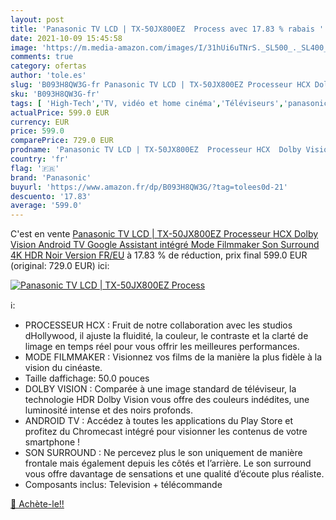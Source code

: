 ```yaml
---
layout: post
title: 'Panasonic TV LCD | TX-50JX800EZ  Process avec 17.83 % rabais '
date: 2021-10-09 15:45:58
image: 'https://m.media-amazon.com/images/I/31hUi6uTNrS._SL500_._SL400_.jpg'
comments: true
category: ofertas
author: 'tole.es'
slug: 'B093H8QW3G-fr Panasonic TV LCD | TX-50JX800EZ Processeur HCX Dolby...'
sku: 'B093H8QW3G-fr'
tags: [ 'High-Tech','TV, vidéo et home cinéma','Téléviseurs','panasonic', ]
actualPrice: 599.0 EUR
currency: EUR
price: 599.0
comparePrice: 729.0 EUR
prodname: 'Panasonic TV LCD | TX-50JX800EZ  Processeur HCX  Dolby Vision  Android TV  Google Assistant intégré  Mode Filmmaker  Son Surround  4K HDR  Noir  Version FR/EU'
country: 'fr'
flag: '🇫🇷'
brand: 'Panasonic'
buyurl: 'https://www.amazon.fr/dp/B093H8QW3G/?tag=tolees0d-21'
descuento: '17.83'
average: '599.0'
---
```


C'est en vente [Panasonic TV LCD | TX-50JX800EZ  Processeur HCX  Dolby Vision  Android TV  Google Assistant intégré  Mode Filmmaker  Son Surround  4K HDR  Noir  Version FR/EU](https://www.amazon.fr/dp/B093H8QW3G/?tag=tolees0d-21)  à  17.83 % de réduction, prix final  599.0 EUR (original: 729.0 EUR) ici:

[![Panasonic TV LCD | TX-50JX800EZ  Process](https://m.media-amazon.com/images/I/31hUi6uTNrS._SL500_._SL400_.jpg)](https://www.amazon.fr/dp/B093H8QW3G/?tag=tolees0d-21)

ℹ️:

- PROCESSEUR HCX : Fruit de notre collaboration avec les studios dHollywood, il ajuste la fluidité, la couleur, le contraste et la clarté de limage en temps réel pour vous offrir les meilleures performances.
- MODE FILMMAKER : Visionnez vos films de la manière la plus fidèle à la vision du cinéaste.
- Taille daffichage: 50.0 pouces
- DOLBY VISION : Comparée à une image standard de téléviseur, la technologie HDR Dolby Vision vous offre des couleurs indédites, une luminosité intense et des noirs profonds.
- ANDROID TV : Accédez à toutes les applications du Play Store et profitez du Chromecast intégré pour visionner les contenus de votre smartphone !
- SON SURROUND : Ne percevez plus le son uniquement de manière frontale mais également depuis les côtés et l’arrière. Le son surround vous offre davantage de sensations et une qualité d’écoute plus réaliste.
- Composants inclus: Television + télécommande

[🛒 Achète-le!!](https://www.amazon.fr/dp/B093H8QW3G/?tag=tolees0d-21)
